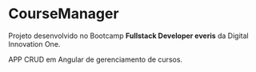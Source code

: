 # CourseManager

Projeto desenvolvido no Bootcamp **Fullstack Developer everis** da Digital Innovation One.

APP CRUD em Angular de gerenciamento de cursos.